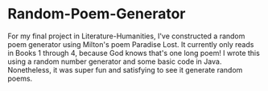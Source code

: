 # Random-Poem-Generator
For my final project in Literature-Humanities, I've constructed a random poem generator using Milton's poem Paradise Lost. It currently only reads in Books 1 through 4, because God knows that's one long poem! I wrote this using a random number generator and some basic code in Java. Nonetheless, it was super fun and satisfying to see it generate random poems.

